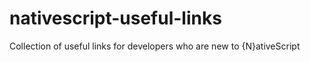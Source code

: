 # nativescript-useful-links
Collection of useful links for developers who are new to {N}ativeScript
